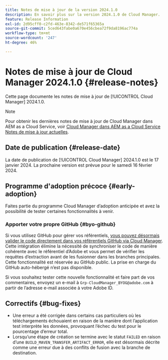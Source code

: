 ```yaml
---
title: Notes de mise à jour de la version 2024.1.0
description: En savoir plus sur la version 2024.1.0 de Cloud Manager.
feature: Release Information
exl-id: 2d95cff0-c2fd-463e-8342-de571f65365a
source-git-commit: 5ced643fabe0a670e456cbea72f9da8196ac774a
workflow-type: tm+mt
source-wordcount: '247'
ht-degree: 46%

---
```


# Notes de mise à jour de Cloud Manager 2024.1.0 {#release-notes}

Cette page documente les notes de mise à jour de [!UICONTROL Cloud Manager] 2024.1.0.

>[!NOTE]
>
>Pour obtenir les dernières notes de mise à jour de Cloud Manager dans AEM as a Cloud Service, voir [Cloud Manager dans AEM as a Cloud Service Notes de mise à jour actuelles](https://experienceleague.adobe.com/en/docs/experience-manager-cloud-service/content/release-notes/cloud-manager/current).

## Date de publication {#release-date}

La date de publication de [!UICONTROL Cloud Manager] 2024.1.0 est le 17 janvier 2024. La prochaine version est prévue pour le samedi 16 février 2024.

## Programme d&#39;adoption précoce {#early-adoption}

Faites partie du programme Cloud Manager d’adoption anticipée et avez la possibilité de tester certaines fonctionnalités à venir.

### Apporter votre propre GitHub {#byo-github}

Si vous utilisez GitHub pour gérer vos référentiels, [vous pouvez désormais valider le code directement dans vos référentiels GitHub via Cloud Manager](/help/managing-code/private-repositories.md). Cette intégration élimine la nécessité de synchroniser le code de manière cohérente avec le référentiel d’Adobe et vous permet de vérifier les requêtes d’extraction avant de les fusionner dans les branches principales. Cette fonctionnalité est réservée au GitHub public. La prise en charge du GitHub auto-hébergé n’est pas disponible.

Si vous souhaitez tester cette nouvelle fonctionnalité et faire part de vos commentaires, envoyez un e-mail à `Grp-CloudManager_BYOG@adobe.com` à partir de l’adresse e-mail associée à votre Adobe ID.

## Correctifs {#bug-fixes}

* Une erreur a été corrigée dans certains cas particuliers où les téléchargements échouaient en raison de la manière dont l’application test interprète les données, provoquant l’échec du test pour le pourcentage d’erreur total.
* Lorsqu’une étape de création se termine avec le statut `FAILED` en raison d’une `BUILD_MAVEN_TRANSFER_ARTIFACT_ERROR`, elle est désormais décrite comme une erreur due à des conflits de fusion avec la branche de destination.
